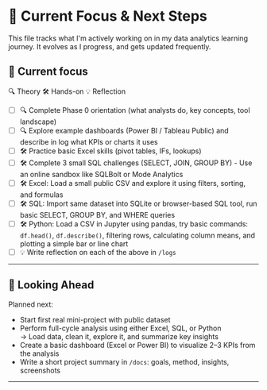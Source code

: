 # 🧩 Current Focus & Next Steps

This file tracks what I'm actively working on in my data analytics learning journey.
It evolves as I progress, and gets updated frequently.

## 🎯 Current focus

🔍 Theory
🛠️ Hands-on
💡 Reflection

- [ ] 🔍 Complete Phase 0 orientation (what analysts do, key concepts, tool landscape)
- [ ] 🔍 Explore example dashboards (Power BI / Tableau Public) and describe in log what KPIs or charts it uses
- [ ] 🛠️ Practice basic Excel skills (pivot tables, IFs, lookups)
- [ ] 🛠️ Complete 3 small SQL challenges (SELECT, JOIN, GROUP BY) - Use an online sandbox like SQLBolt or Mode Analytics
- [ ] 🛠️ Excel: Load a small public CSV and explore it using filters, sorting, and formulas  
- [ ] 🛠️ SQL: Import same dataset into SQLite or browser-based SQL tool, run basic SELECT, GROUP BY, and WHERE queries
- [ ] 🛠️ Python: Load a CSV in Jupyter using pandas, try basic commands: `df.head()`, `df.describe()`, filtering rows, calculating column means, and plotting a simple bar or line chart
- [ ] 💡  Write reflection on each of the above in `/logs`

---

## 🧠 Looking Ahead

Planned next:
- Start first real mini-project with public dataset
- Perform full-cycle analysis using either Excel, SQL, or Python  
      → Load data, clean it, explore it, and summarize key insights
- Create a basic dashboard (Excel or Power BI) to visualize 2–3 KPIs from the analysis
- Write a short project summary in `/docs`: goals, method, insights, screenshots

---


